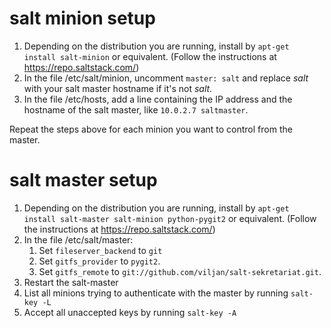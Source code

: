 # salt minion setup
1. Depending on the distribution you are running, install by `apt-get install salt-minion` or equivalent. (Follow the instructions at https://repo.saltstack.com/)
2. In the file /etc/salt/minion, uncomment `master: salt` and replace *salt* with your salt master hostname if it's not *salt*.
3. In the file /etc/hosts, add a line containing the IP address and the hostname of the salt master, like `10.0.2.7 saltmaster`.

Repeat the steps above for each minion you want to control from the master.

# salt master setup 
1. Depending on the distribution you are running, install by `apt-get install salt-master salt-minion python-pygit2` or equivalent. (Follow the instructions at https://repo.saltstack.com/)
2. In the file /etc/salt/master:
   1. Set `fileserver_backend` to `git`
   2. Set  `gitfs_provider` to `pygit2`.
   3. Set `gitfs_remote` to `git://github.com/viljan/salt-sekretariat.git`.
3. Restart the salt-master
4. List all minions trying to authenticate with the master by running `salt-key -L`
5. Accept all unaccepted keys by running `salt-key -A`
